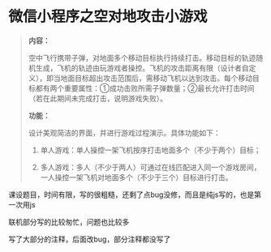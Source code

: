 # 微信小程序之空对地攻击小游戏

> **内容：**
>
> 空中飞行携带子弹，对地面多个移动目标执行持续打击。移动目标的轨迹随机生成，飞机的轨迹由玩游戏者操控。飞机的攻击距离有限（设计者自定义），即当地面目标超出攻击范围后，需移动飞机以达到攻击。每个移动目标都有两个重要属性：①成功击败所需子弹数量；②最长允许打击时间（若在此期间未完成打击，说明游戏失败）。
>
> **功能：**
>
> 设计美观简洁的界面，并进行游戏过程演示。具体功能如下：
>
> 1. 单人游戏：单人操控一架飞机按序打击地面多个（不少于两个）目标；
>
> 2. 多人游戏：多人（不少于两人）可通过在线匹配进入同一个游戏房间，一人操控一架飞机对地面多个（不少于三个）目标进行打击。

课设题目，时间有限，写的很粗糙，还剩了点bug没修，而且是纯js写的，也是第一次用js

联机部分写的比较匆忙，问题也比较多

写了大部分的注释，后面改bug，部分注释都没写了

